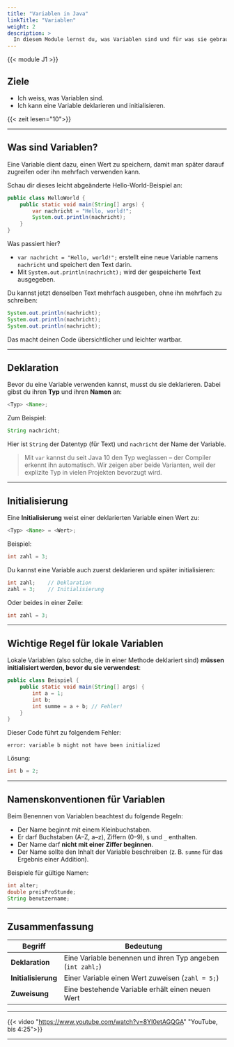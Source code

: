 ```yaml
---
title: "Variablen in Java"
linkTitle: "Variablen"
weight: 2
description: >
  In diesem Module lernst du, was Variablen sind und für was sie gebraucht werden.
---
```


{{< module J1 >}}

## Ziele

- Ich weiss, was Variablen sind.
- Ich kann eine Variable deklarieren und initialisieren.

{{< zeit lesen="10">}}

---

## Was sind Variablen?

Eine Variable dient dazu, einen Wert zu speichern, damit man später darauf zugreifen oder ihn mehrfach verwenden kann.

Schau dir dieses leicht abgeänderte Hello-World-Beispiel an:

```java
public class HelloWorld {
    public static void main(String[] args) {
        var nachricht = "Hello, world!";
        System.out.println(nachricht);
    }
}
```

Was passiert hier?

- `var nachricht = "Hello, world!";` erstellt eine neue Variable namens `nachricht` und speichert den Text darin.
- Mit `System.out.println(nachricht);` wird der gespeicherte Text ausgegeben.

Du kannst jetzt denselben Text mehrfach ausgeben, ohne ihn mehrfach zu schreiben:

```java
System.out.println(nachricht);
System.out.println(nachricht);
System.out.println(nachricht);
```

Das macht deinen Code übersichtlicher und leichter wartbar.

---

## Deklaration

Bevor du eine Variable verwenden kannst, musst du sie deklarieren. Dabei gibst du ihren **Typ** und ihren **Namen** an:

```java
<Typ> <Name>;
```

Zum Beispiel:

```java
String nachricht;
```

Hier ist `String` der Datentyp (für Text) und `nachricht` der Name der Variable.

> Mit `var` kannst du seit Java 10 den Typ weglassen – der Compiler erkennt ihn automatisch. Wir zeigen aber beide
> Varianten, weil der explizite Typ in vielen Projekten bevorzugt wird.

---

## Initialisierung

Eine **Initialisierung** weist einer deklarierten Variable einen Wert zu:

```java
<Typ> <Name> = <Wert>;
```

Beispiel:

```java
int zahl = 3;
```

Du kannst eine Variable auch zuerst deklarieren und später initialisieren:

```java
int zahl;    // Deklaration
zahl = 3;    // Initialisierung
```

Oder beides in einer Zeile:

```java
int zahl = 3;
```

---

## Wichtige Regel für lokale Variablen

Lokale Variablen (also solche, die in einer Methode deklariert sind) **müssen initialisiert werden, bevor du sie verwendest**:

```java
public class Beispiel {
    public static void main(String[] args) {
        int a = 1;
        int b;
        int summe = a + b; // Fehler!
    }
}
```

Dieser Code führt zu folgendem Fehler:

```
error: variable b might not have been initialized
```

Lösung:

```java
int b = 2;
```

---

## Namenskonventionen für Variablen

Beim Benennen von Variablen beachtest du folgende Regeln:

- Der Name beginnt mit einem Kleinbuchstaben.
- Er darf Buchstaben (A–Z, a–z), Ziffern (0–9), `$` und `_` enthalten.
- Der Name darf **nicht mit einer Ziffer beginnen**.
- Der Name sollte den Inhalt der Variable beschreiben (z. B. `summe` für das Ergebnis einer Addition).

Beispiele für gültige Namen:

```java
int alter;
double preisProStunde;
String benutzername;
```

---

## Zusammenfassung

| Begriff             | Bedeutung                                                  |
| ------------------- | ---------------------------------------------------------- |
| **Deklaration**     | Eine Variable benennen und ihren Typ angeben (`int zahl;`) |
| **Initialisierung** | Einer Variable einen Wert zuweisen (`zahl = 5;`)           |
| **Zuweisung**       | Eine bestehende Variable erhält einen neuen Wert           |

---

{{< video "https://www.youtube.com/watch?v=8YI0etAGQGA" "YouTube, bis 4:25">}}

---
